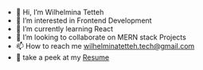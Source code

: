 - 👋 Hi, I’m  Wilhelmina Tetteh
- 👀 I’m interested in Frontend Development 
- 🌱 I’m currently learning React 
- 💞️ I’m looking to collaborate on MERN stack Projects
- 📫 How to reach me wilhelminatetteh.tech@gmail.com
- 👀 take a peek at my [Resume](https://drive.google.com/file/d/1HnhCdVwwdZn3fVgWQBf-HvcskmnMjZ6a/view?usp=sharing)

<!---
WilhelminaTetteh/WilhelminaTetteh is a ✨ special ✨ repository because its `README.md` (this file) appears on your GitHub profile.
You can click the Preview link to take a look at your changes.
--->
